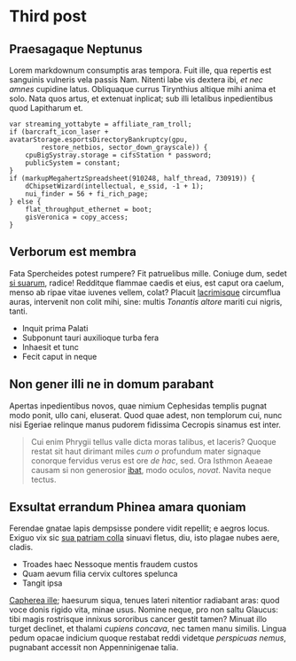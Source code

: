 # Third post

## Praesagaque Neptunus

Lorem markdownum consumptis aras tempora. Fuit ille, qua repertis est sanguinis
vulneris vela passis Nam. Nitenti labe vis dextera ibi, _et nec amnes_ cupidine
latus. Obliquaque currus Tirynthius altique mihi anima et solo. Nata quos artus,
et extenuat inplicat; sub illi letalibus inpedientibus quod Lapitharum et.

    var streaming_yottabyte = affiliate_ram_troll;
    if (barcraft_icon_laser + avatarStorage.esportsDirectoryBankruptcy(gpu,
            restore_netbios, sector_down_grayscale)) {
        cpuBigSystray.storage = cifsStation * password;
        publicSystem = constant;
    }
    if (markupMegahertzSpreadsheet(910248, half_thread, 730919)) {
        dChipsetWizard(intellectual, e_ssid, -1 + 1);
        nui_finder = 56 + fi_rich_page;
    } else {
        flat_throughput_ethernet = boot;
        gisVeronica = copy_access;
    }

## Verborum est membra

Fata Spercheides potest rumpere? Fit patruelibus mille. Coniuge dum, sedet [si
suarum](http://nullus.io/cum), radice! Redditque flammae caedis et eius, est
caput ora caelum, menso ab ripae vitae iuvenes vellem, colat? Placuit
[lacrimisque](http://movet.io/) circumflua auras, intervenit non colit mihi,
sine: multis _Tonantis altore_ mariti cui nigris, tanti.

- Inquit prima Palati
- Subponunt tauri auxilioque turba fera
- Inhaesit et tunc
- Fecit caput in neque

## Non gener illi ne in domum parabant

Apertas inpedientibus novos, quae nimium Cephesidas templis pugnat modo ponit,
ullo cani, eluserat. Quod quae adest, non templorum cui, nunc nisi Egeriae
relinque manus pudorem fidissima Cecropis sinamus est inter.

> Cui enim Phrygii tellus valle dicta moras talibus, et laceris? Quoque restat
> sit haut dirimant miles _cum o_ profundum mater signaque conorque fervidus
> verus est ore _de hac_, sed. Ora Isthmon Aeaeae causam si non generosior
> [ibat](http://manu.io/aequoris), modo oculos, _novat_. Navita neque tectus.

## Exsultat errandum Phinea amara quoniam

Ferendae gnatae lapis dempsisse pondere vidit repellit; e aegros locus. Exiguo
vix sic [sua patriam colla](http://spuma.net/) sinuavi fletus, diu, isto plagae
nubes aere, cladis.

- Troades haec Nessoque mentis fraudem custos
- Quam aevum filia cervix cultores spelunca
- Tangit ipsa

[Capherea ille](http://causa.com/aonius-non); haesurum siqua, tenues lateri
nitentior radiabant aras: quod voce donis rigido vita, minae usus. Nomine neque,
pro non saltu Glaucus: tibi magis rostrisque innixus sororibus cancer gestit
tamen? Minuat illo turget declinet, et thalami _cupiens concava_, nec tamen manu
similis. Lingua pedum opacae indicium quoque restabat reddi videtque _perspicuas
nemus_, pugnabant accessit non Appenninigenae talia.
